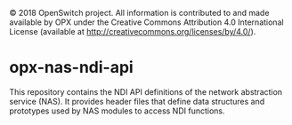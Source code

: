 © 2018 OpenSwitch project. All information is contributed to and made available by OPX under the Creative Commons Attribution 4.0 International License (available at http://creativecommons.org/licenses/by/4.0/).

# opx-nas-ndi-api
This repository contains the NDI API definitions of the network abstraction service (NAS). It provides header files that define data structures and prototypes used by NAS modules to access NDI functions.

